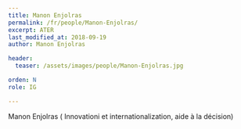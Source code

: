 ```yaml
---
title: Manon Enjolras
permalink: /fr/people/Manon-Enjolras/
excerpt: ATER
last_modified_at: 2018-09-19
author: Manon Enjolras

header:
  teaser: /assets/images/people/Manon-Enjolras.jpg

orden: N
role: IG

---
```


Manon Enjolras
( Innovationi et internationalization, aide à la décision)